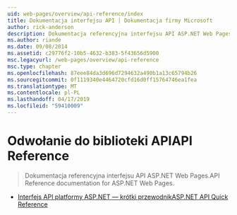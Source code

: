 ```yaml
---
uid: web-pages/overview/api-reference/index
title: Dokumentacja interfejsu API | Dokumentacja firmy Microsoft
author: rick-anderson
description: Dokumentacja referencyjna interfejsu API ASP.NET Web Pages.
ms.author: riande
ms.date: 09/08/2014
ms.assetid: c29776f2-10b5-4632-b383-5f43656d5900
msc.legacyurl: /web-pages/overview/api-reference
msc.type: chapter
ms.openlocfilehash: 87eee84da3d696d7294632a490b1a13c65794b26
ms.sourcegitcommit: 0f1119340e4464720cfd16d0ff15764746ea1fea
ms.translationtype: MT
ms.contentlocale: pl-PL
ms.lasthandoff: 04/17/2019
ms.locfileid: "59410009"
---
```

# <a name="api-reference"></a><span data-ttu-id="c7e56-103">Odwołanie do biblioteki API</span><span class="sxs-lookup"><span data-stu-id="c7e56-103">API Reference</span></span>

> <span data-ttu-id="c7e56-104">Dokumentacja referencyjna interfejsu API ASP.NET Web Pages.</span><span class="sxs-lookup"><span data-stu-id="c7e56-104">API Reference documentation for ASP.NET Web Pages.</span></span>


- [<span data-ttu-id="c7e56-105">Interfejs API platformy ASP.NET — krótki przewodnik</span><span class="sxs-lookup"><span data-stu-id="c7e56-105">ASP.NET API Quick Reference</span></span>](asp-net-web-pages-api-reference.md)
